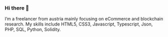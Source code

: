 ### Hi there 👋

I’m a freelancer from austria mainly focusing on eCommerce and blockchain research.
My skills include HTML5, CSS3, Javascript, Typescript, Json, PHP, SQL, Python, Solidity.
